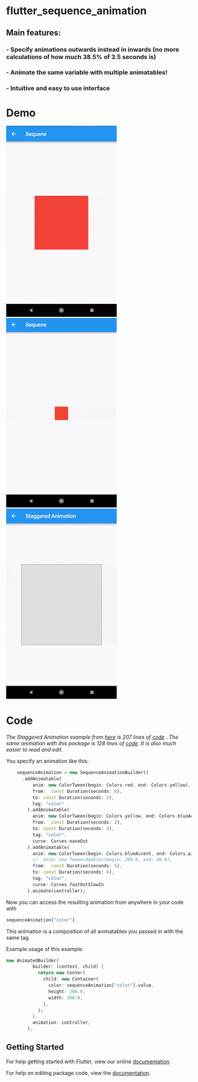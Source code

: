 # flutter_sequence_animation

## Main features:
### - Specify animations outwards instead in inwards (no more calculations of how much 38.5% of 3.5 seconds is)
### - Animate the same variable with multiple animatables!
### - Intuitive and easy to use interface

# Demo

![alt-text-1](assets/colors.gif "title-1") ![alt-text-1](assets/size.gif "title-1")![alt-text-1](assets/staggered.gif "title-1")

# Code

_The Staggered Animation example from [here](https://flutter.io/animations/staggered-animations/) is
207 lines of [code](https://raw.githubusercontent.com/flutter/website/master/_includes/code/animation/basic_staggered_animation/main.dart) .
The same animation with this package is 128 lines of [code](https://github.com/Norbert515/flutter_sequence_animation/blob/master/examples/lib/staggered_animation_replication.dart).
It is also much easier to read and edit._

You specify an animation like this:
``` dart
    sequenceAnimation = new SequenceAnimationBuilder()
      .addAnimatable(
          anim: new ColorTween(begin: Colors.red, end: Colors.yellow),
          from:  const Duration(seconds: 0),
          to: const Duration(seconds: 2),
          tag: "color"
        ).addAnimatable(
          anim: new ColorTween(begin: Colors.yellow, end: Colors.blueAccent),
          from:  const Duration(seconds: 2),
          to: const Duration(seconds: 4),
          tag: "color",
          curve: Curves.easeOut
        ).addAnimatable(
          anim: new ColorTween(begin: Colors.blueAccent, end: Colors.pink),
          //  anim: new Tween<double>(begin: 200.0, end: 40.0),
          from:  const Duration(seconds: 5),
          to: const Duration(seconds: 6),
          tag: "color",
          curve: Curves.fastOutSlowIn
        ).animate(controller);
```
Now you can access the resulting animation from anywhere in your code with
```dart
sequenceAnimation["color"]
```
This animation is a composition of all animatables you passed in with the same tag.

Example usage of this example:
```dart
new AnimatedBuilder(
          builder: (context, child) {
            return new Center(
              child: new Container(
                color: sequenceAnimation["color"].value,
                height: 200.0,
                width: 200.0,
              ),
            );
          },
          animation: controller,
        ),
```

## Getting Started

For help getting started with Flutter, view our online [documentation](https://flutter.io/).

For help on editing package code, view the [documentation](https://flutter.io/developing-packages/).
